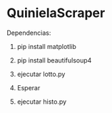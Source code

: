 # QuinielaScraper

Dependencias:
1. pip install matplotlib
2. pip install beautifulsoup4


3. ejecutar lotto.py
4. Esperar
5. ejecutar histo.py
